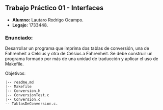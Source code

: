 ## Trabajo Práctico 01 - Interfaces
* **Alumno:** Lautaro Rodrigo Ocampo.
* **Legajo:** 1733448.
### Enunciado:
Desarrollar un programa que imprima dos tablas de conversión, una de
Fahrenheit a Celsius y otra de Celsius a Fahrenheit. Se debe construir un programa formado por más de una unidad de traducción y aplicar el uso de Makefile.

Objetivos:
```DD-Interfaces
|-- readme.md
|-- Makefile
|-- Conversion.h
|-- ConversionTest.c
|-- Conversion.c
-- TablasDeConversion.c.
```